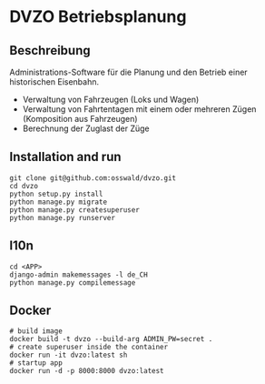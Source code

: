 # DVZO Betriebsplanung

## Beschreibung

Administrations-Software für die Planung und den Betrieb einer historischen Eisenbahn.
* Verwaltung von Fahrzeugen (Loks und Wagen)
* Verwaltung von Fahrtentagen mit einem oder mehreren Zügen (Komposition aus Fahrzeugen)
* Berechnung der Zuglast der Züge

## Installation and run

```
git clone git@github.com:osswald/dvzo.git
cd dvzo
python setup.py install
python manage.py migrate
python manage.py createsuperuser
python manage.py runserver
```

## l10n

```
cd <APP>
django-admin makemessages -l de_CH
python manage.py compilemessage
```

## Docker

```
# build image
docker build -t dvzo --build-arg ADMIN_PW=secret .
# create superuser inside the container
docker run -it dvzo:latest sh
# startup app
docker run -d -p 8000:8000 dvzo:latest
```
